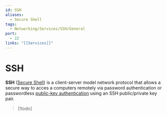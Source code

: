 ```yaml
---
id: SSH
aliases:
  - Secure Shell
tags:
  - Networking/Services/SSH/General
port:
  - 22
links: "[[Services]]"
---
```


# SSH

**SSH** ([Secure Shell](https://en.wikipedia.org/wiki/Secure_Shell))
is a client-server model network protocol that allows a secure way to acces a
computers remotely via password authentication or passwordless
[public-key authentication](https://serverpilot.io/docs/guides/ssh/public-key-auth/)
using an SSH public/private key pair.

> [!todo]
